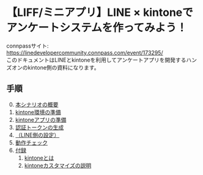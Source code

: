 # 【LIFF/ミニアプリ】LINE × kintoneでアンケートシステムを作ってみよう！

connpassサイト: <https://linedevelopercommunity.connpass.com/event/173295/>
<br/>
このドキュメントはLINEとkintoneを利用してアンケートアプリを開発するハンズオンのkintone側の資料になります。

## 手順

0. [本シナリオの概要]()
1. [kintone環境の準備]()
2. [kintoneアプリの準備]()
3. [認証トークンの生成]()
4. [（LINE側の設定）]()
5. [動作チェック]()
6. [付録]()
   1. [kintoneとは]()
   2. [kintoneカスタマイズの説明]()
